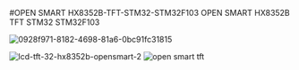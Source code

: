 #OPEN SMART HX8352B-TFT-STM32-STM32F103
OPEN SMART HX8352B TFT STM32 STM32F103

![0928f971-8182-4698-81a6-0bc91fc31815](https://user-images.githubusercontent.com/31142397/210187113-9e8ff50d-ae08-423a-80b1-79ebbfc004d0.jpeg)

![lcd-tft-32-hx8352b-opensmart-2](https://user-images.githubusercontent.com/31142397/210187036-23dc48a0-d4d8-47c9-807c-2743085fc8d5.jpg)
![open smart tft](https://user-images.githubusercontent.com/31142397/214699564-e357a90f-03dc-4379-9c53-38b65006f6a7.png)

